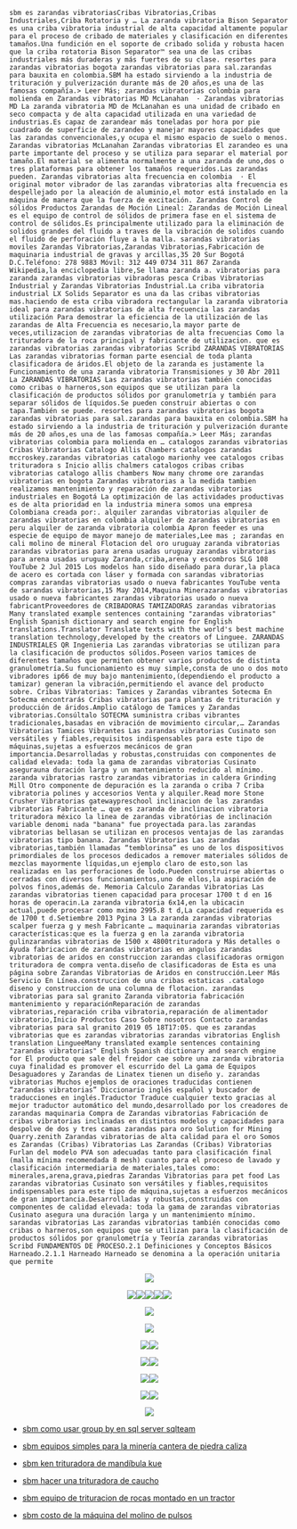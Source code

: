 
```
sbm es zarandas vibratoriasCribas Vibratorias,Cribas Industriales,Criba Rotatoria y … La zaranda vibratoria Bison Separator es una criba vibratoria industrial de alta capacidad altamente popular para el proceso de cribado de materiales y clasificación en diferentes tamaños.Una fundición en el soporte de cribado solida y robusta hacen que la criba rotatoria Bison Separator™ sea una de las cribas industriales más duraderas y más fuertes de su clase. resortes para zarandas vibratorias bogota zarandas vibratorias para sal.zarandas para bauxita en colombia.SBM ha estado sirviendo a la industria de trituración y pulverización durante más de 20 años,es una de las famosas compañía.> Leer Más; zarandas vibratorias colombia para molienda en Zarandas vibratorias MD McLanahan  · Zarandas vibratorias MD La zaranda vibratoria MD de McLanahan es una unidad de cribado en seco compacta y de alta capacidad utilizada en una variedad de industrias.Es capaz de zarandear más toneladas por hora por pie cuadrado de superficie de zarandeo y manejar mayores capacidades que las zarandas convencionales,y ocupa el mismo espacio de suelo o menos. Zarandas vibratorias McLanahan Zarandas vibratorias El zarandeo es una parte importante del proceso y se utiliza para separar el material por tamaño.El material se alimenta normalmente a una zaranda de uno,dos o tres plataformas para obtener los tamaños requeridos.Las zarandas pueden. Zarandas vibratorias alta frecuencia en colombia  · El original motor vibrador de las zarandas vibratorias alta frecuencia es despellejado por la aleación de aluminio,el motor está instalado en la máquina de manera que la fuerza de excitación. Zarandas Control de sólidos Productos Zarandas de Moción Lineal: Zarandas de Moción Lineal es el equipo de control de sólidos de primera fase en el sistema de control de sólidos.Es principalmente utilizado para la eliminación de solidos grandes del fluido a traves de la vibración de solidos cuando el fluido de perforación fluye a la malla. sarandas vibratorias moviles Zarandas Vibratorias,Zarandas Vibratorias,Fabricación de maquinaria industrial de gravas y arcillas,35 20 Sur Bogotá D.C.Teléfono: 278 9883 Móvil: 312 449 0734 311 867 Zaranda Wikipedia,la enciclopedia libre,Se llama zaranda a. vibratorias para zaranda zarandas vibratorias vibradoras pesca Cribas Vibratorias Industrial y Zarandas Vibratorias Industrial.La criba vibratoria industrial LX Solids Separator es una da las cribas vibratorias mas.haciendo de esta criba vibradora rectangular la zaranda vibratoria ideal para zarandas vibratorias de alta frecuencia las zarandas utilización Para demostrar la eficiencia de la utilización de las zarandas de Alta Frecuencia es necesario,la mayor parte de veces,utilizacion de zarandas vibratorias de alta frecuencias Como la trituradora de la roca principal y fabricante de utilizacion. que es zarandas vibratorias zarandas vibratorias Scribd ZARANDAS VIBRATORIAS Las zarandas vibratorias forman parte esencial de toda planta clasificadora de áridos.El objeto de la zaranda es justamente la Funcionamiento de una zaranda vibratoria Transmisiones y 30 Abr 2011 La ZARANDAS VIBRATORIAS Las zarandas vibratorias también conocidas como cribas o harneros,son equipos que se utilizan para la clasificación de productos sólidos por granulometría y también para separar sólidos de líquidos.Se pueden construir abiertas o con tapa.También se puede. resortes para zarandas vibratorias bogota zarandas vibratorias para sal.zarandas para bauxita en colombia.SBM ha estado sirviendo a la industria de trituración y pulverización durante más de 20 años,es una de las famosas compañía.> Leer Más; zarandas vibratorias colombia para molienda en … catalogos zarandas vibratorias Cribas Vibratorias Catalogo Allis Chambers catalogos zarandas mccroskey.zarandas vibratorias catalogo marionhy vee catalogos cribas trituradora s Inicio allis chalmers catalogos cribas cribas vibratorias catalogo allis chambers Now many chrome ore zarandas vibratorias en bogota Zarandas vibratorias a la medida tambien realizamos mantenimiento y reparación de zarandas vibratorias industriales en Bogotá La optimización de las actividades productivas es de alta prioridad en la industria minera somos una empresa Colombiana creada por:. alquiler zarandas vibratorias alquiler de zarandas vibratorias en colombia alquiler de zarandas vibratorias en peru alquiler de zaranda vibratoria colombia Apron feeder es una especie de equipo de mayor manejo de materiales,Lee mas ; zarandas en cali molino de mineral Flotacion del oro uruguay zaranda vibratorias zarandas vibratorias para arena usadas uruguay zarandas vibratorias para arena usadas uruguay Zaranda,criba,arena y escombros SLG 108 YouTube 2 Jul 2015 Los modelos han sido diseñado para durar,la placa de acero es cortada con láser y formada con sarandas vibratorias compras zarandas vibratorias usado o nueva fabricantes YouTube venta de sarandas vibratorias,15 May 2014,Maquina Minerazarandas vibratorias usado o nueva fabricantes zarandas vibratorias usado o nueva fabricantProveedores de CRIBADORAS TAMIZADORAS zarandas vibratorias Many translated example sentences containing "zarandas vibratorias" English Spanish dictionary and search engine for English translations.Translator Translate texts with the world's best machine translation technology,developed by the creators of Linguee. ZARANDAS INDUSTRIALES QR Ingenieria Las zarandas vibratorias se utilizan para la clasificación de productos sólidos.Poseen varios tamices de diferentes tamaños que permiten obtener varios productos de distinta granulometría.Su funcionamiento es muy simple,consta de uno o dos moto vibradores ip66 de muy bajo mantenimiento,(dependiendo el producto a tamizar) generan la vibración,permitiendo el avance del producto sobre. Cribas Vibratorias: Tamices y Zarandas vibrantes Sotecma En Sotecma encontrarás Cribas vibratorias para plantas de trituración y producción de áridos.Amplio catálogo de Tamices y Zarandas vibratorias.Consúltalo SOTECMA suministra cribas vibrantes tradicionales,basadas en vibración de movimiento circular,… Zarandas Vibratorias Tamices Vibrantes Las zarandas vibratorias Cusinato son versátiles y fiables,requisitos indispensables para este tipo de máquinas,sujetas a esfuerzos mecánicos de gran importancia.Desarrolladas y robustas,construidas con componentes de calidad elevada: toda la gama de zarandas vibratorias Cusinato asegurauna duración larga y un mantenimiento reducido al mínimo. zaranda vibratorias rastro zarandas vibratorias in caldera Grinding Mill Otro componente de depuración es la zaranda o criba 7 Criba vibratoria polines y accesorios Venta y alquiler.Read more Stone Crusher Vibratorias gatewaypreschool inclinacion de las zarandas vibratorias Fabricante … que es zaranda de inclinacion vibratoria trituradora méxico la linea de zarandas vibratórias de inclinación variable denomi nada "banana" fue proyectada para.las zarandas vibratorias bellasan se utilizan en procesos ventajas de las zarandas vibratorias tipo banana. Zarandas Vibratorias Las zarandas vibratorias,también llamadas “temblorinsa” es uno de los dispositivos primordiales de los procesos dedicados a remover materiales sólidos de mezclas mayormente líquidas,un ejemplo claro de esto,son las realizadas en las perforaciones de lodo.Pueden construirse abiertas o cerradas con diversos funcionamientos,uno de ellos,la aspiración de polvos finos,además de. Memoria Calculo Zarandas Vibratorias Las zarandas vibratorias tienen capacidad para procesar 1700 t d en 16 horas de operacin.La zaranda vibratoria 6x14,en la ubicacin actual,puede procesar como mximo 2995.8 t d,La capacidad requerida es de 1700 t d.Setiembre 2013 Pgina 3 La zaranda zarandas vibratorias scalper fuerza g y mesh Fabricante … maquinaria zarandas vibratorias características:que es la fuerza g en la zaranda vibratoria gulinzarandas vibratorias de 1500 x 4800trituradora y Más detalles o Ayuda fabricacion de zarandas vibratorias en angulos zarandas vibratorias de aridos en construccion zarandas clasificadoras ormigon trituradora de compra venta.diseño de clasificadoras de Esta es una página sobre Zarandas Vibratorias de Aridos en construcción.Leer Más Servicio En Línea.construccion de una cribas estaticas .catalogo diseno y construccion de una columna de flotacion. zarandas vibratorias para sal granito Zaranda vibratoria fabricación mantenimiento y reparaciónReparación de zarandas vibratorias,reparación criba vibratoria,reparación de alimentador vibratorio,Inicio Productos Caso Sobre nosotros Contacto zarandas vibratorias para sal granito 2019 05 18T17:05. que es zarandas vibratorias que es zarandas vibratorias zarandas vibratorias English translation LingueeMany translated example sentences containing "zarandas vibratorias" English Spanish dictionary and search engine for El producto que sale del freidor cae sobre una zaranda vibratoria cuya finalidad es promover el escurrido del La gama de Equipos Desaguadores y Zarandas de Linatex tienen un diseño y. zarandas vibratorias Muchos ejemplos de oraciones traducidas contienen “zarandas vibratorias” Diccionario inglés español y buscador de traducciones en inglés.Traductor Traduce cualquier texto gracias al mejor traductor automático del mundo,desarrollado por los creadores de zarandas maquinaria Compra de Zarandas vibratorias Fabricación de cribas vibratorias inclinadas en distintos modelos y capacidades para despolve de dos y tres camas zarandas para oro Solution for Mining Quarry.zenith Zarandas vibratorias de alta calidad para el oro Somos es Zarandas (Cribas) Vibratorias Las Zarandas (Cribas) Vibratorias Furlan del modelo PVA son adecuadas tanto para clasificación final (malla mínima recomendada 8 mesh) cuanto para el proceso de lavado y clasificación intermediaria de materiales,tales como: minerales,arena,grava,piedras Zarandas Vibratorias para pet food Las zarandas vibratorias Cusinato son versátiles y fiables,requisitos indispensables para este tipo de máquina,sujetas a esfuerzos mecánicos de gran importancia.Desarrolladas y robustas,construidas con componentes de calidad elevada: toda la gama de zarandas vibratorias Cusinato asegura una duración larga y un mantenimiento mínimo. sarandas vibratorias Las zarandas vibratorias también conocidas como cribas o harneros,son equipos que se utilizan para la clasificación de productos sólidos por granulometría y Teoría zarandas vibratorias Scribd FUNDAMENTOS DE PROCESO.2.1 Definiciones y Conceptos Básicos Harneado.2.1.1 Harneado Harneado se denomina a la operación unitaria que permite 
```

<div align="center">

<a href="https://es-crusher.shibang-china.com/github&k=sbm+es+zarandas+vibratorias"><img src="https://static.shibang-china.com/es/crusher/logo.jpg"></a>

<a href="https://es-crusher.shibang-china.com/github&k=sbm+es+zarandas+vibratorias"><img src="https://static.shibang-china.com/es/crusher/index.jpg"></a><a href="https://es-crusher.shibang-china.com/material.htmlgithub&k=sbm+es+zarandas+vibratorias"><img src="https://static.shibang-china.com/es/crusher/material.jpg"></a><a href="https://es-crusher.shibang-china.com/application.htmlgithub&k=sbm+es+zarandas+vibratorias"><img src="https://static.shibang-china.com/es/crusher/application.jpg"></a><a href="https://es-crusher.shibang-china.com/aboutus.htmlgithub&k=sbm+es+zarandas+vibratorias"><img src="https://static.shibang-china.com/es/crusher/aboutus.jpg"></a><a href="https://es-crusher.shibang-china.com/contact.htmlgithub&k=sbm+es+zarandas+vibratorias"><img src="https://static.shibang-china.com/es/crusher/contact.jpg"></a>

<a href="https://es-crusher.shibang-china.com/github&k=sbm+es+zarandas+vibratorias"><img src="https://static.shibang-china.com/es/crusher/banner.jpg"></a>

<a href="https://swt.shibang-china.com/github&k=sbm+es+zarandas+vibratorias"><img src="https://static.shibang-china.com/es/crusher/text.jpg"></a>

<a href="https://swt.shibang-china.com/github&k=sbm+es+zarandas+vibratorias"><img src="https://static.shibang-china.com/es/crusher/chat.jpg"></a><a href="https://es-crusher.shibang-china.com/contact.htmlgithub&k=sbm+es+zarandas+vibratorias"><img src="https://static.shibang-china.com/es/crusher/message.jpg"></a>

<a href="https://es-crusher.shibang-china.com/products/pe.htmlgithub&k=sbm+es+zarandas+vibratorias"><img src="https://static.shibang-china.com/es/crusher/pe.jpg"></a><a href="https://es-crusher.shibang-china.com/products/pf.htmlgithub&k=sbm+es+zarandas+vibratorias"><img src="https://static.shibang-china.com/es/crusher/pf.jpg"></a>

<a href="https://es-crusher.shibang-china.com/products/hpt.htmlgithub&k=sbm+es+zarandas+vibratorias"><img src="https://static.shibang-china.com/es/crusher/hpt.jpg"></a><a href="https://es-crusher.shibang-china.com/products/vsi.htmlgithub&k=sbm+es+zarandas+vibratorias"><img src="https://static.shibang-china.com/es/crusher/vsi.jpg"></a>

<a href="https://es-crusher.shibang-china.com/products/klv.htmlgithub&k=sbm+es+zarandas+vibratorias"><img src="https://static.shibang-china.com/es/crusher/klv.jpg"></a><a href="https://es-crusher.shibang-china.com/products/portable.htmlgithub&k=sbm+es+zarandas+vibratorias"><img src="https://static.shibang-china.com/es/crusher/portable.jpg"></a>

<a href="https://swt.shibang-china.com/github&k=sbm+es+zarandas+vibratorias"><img src="https://static.shibang-china.com/es/crusher/case.jpg"></a>

</div>


* [sbm como usar group by en sql server sqlteam](sbm%20como%20usar%20group%20by%20en%20sql%20server%20sqlteam.md)

* [sbm equipos simples para la minería cantera de piedra caliza](sbm%20equipos%20simples%20para%20la%20miner%C3%ADa%20cantera%20de%20piedra%20caliza.md)

* [sbm ken trituradora de mandíbula kue](sbm%20ken%20trituradora%20de%20mand%C3%ADbula%20kue.md)

* [sbm hacer una trituradora de caucho](sbm%20hacer%20una%20trituradora%20de%20caucho.md)

* [sbm equipo de trituracion de rocas montado en un tractor](sbm%20equipo%20de%20trituracion%20de%20rocas%20montado%20en%20un%20tractor.md)

* [sbm costo de la máquina del molino de pulsos](sbm%20costo%20de%20la%20m%C3%A1quina%20del%20molino%20de%20pulsos.md)
